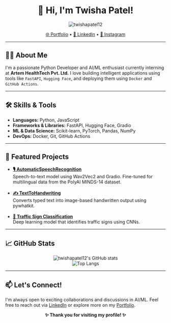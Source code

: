 <!-- Profile README in HTML + Markdown -->

<h1 align="center">👋 Hi, I'm Twisha Patel!</h1>

<p align="center">
  <img src="https://komarev.com/ghpvc/?username=twishapatel12&label=Profile%20views&color=0e75b6&style=flat" alt="twishapatel12" />
</p>

<p align="center">
  <a href="https://twishapatel12.github.io/twishapatel12/" target="_blank">🌐 Portfolio</a> •
  <a href="https://www.linkedin.com/in/twisha-patel-253bbb229" target="_blank">💼 LinkedIn</a> •
  <a href="https://www.instagram.com/__twisha_12" target="_blank">📸 Instagram</a>
</p>

---

<h2>👩‍💻 About Me</h2>

<p>
I'm a passionate Python Developer and AI/ML enthusiast currently interning at <strong>Artem HealthTech Pvt. Ltd.</strong> I love building intelligent applications using tools like <code>FastAPI</code>, <code>Hugging Face</code>, and deploying them using <code>Docker</code> and <code>GitHub Actions</code>.
</p>

---

<h2>🛠️ Skills & Tools</h2>

<ul>
  <li><strong>Languages:</strong> Python, JavaScript</li>
  <li><strong>Frameworks & Libraries:</strong> FastAPI, Hugging Face, Gradio</li>
  <li><strong>ML & Data Science:</strong> Scikit-learn, PyTorch, Pandas, NumPy</li>
  <li><strong>DevOps:</strong> Docker, Git, GitHub Actions</li>
</ul>

---

<h2>🚀 Featured Projects</h2>

<ul>
  <li>
    <strong><a href="https://github.com/twishapatel12/AutomaticSpeechRecognition">🎙️ AutomaticSpeechRecognition</a></strong><br/>
    Speech-to-text model using Wav2Vec2 and Gradio. Fine-tuned for multilingual data from the PolyAI MINDS-14 dataset.
  </li>
  <br/>
  <li>
    <strong><a href="https://github.com/twishapatel12/TextToHandwriting">✍️ TextToHandwriting</a></strong><br/>
    Converts typed text into image-based handwritten output using pywhatkit.
  </li>
  <br/>
  <li>
    <strong><a href="https://github.com/twishapatel12/Traffic-Sign-Classification">🚦 Traffic Sign Classification</a></strong><br/>
    Deep learning model that identifies traffic signs using CNNs.
  </li>
</ul>

---

<h2>📈 GitHub Stats</h2>

<p align="center">
  <img src="https://github-readme-stats.vercel.app/api?username=twishapatel12&show_icons=true&theme=radical" alt="twishapatel12's GitHub stats" />
  <br/>
  <img src="https://github-readme-stats.vercel.app/api/top-langs/?username=twishapatel12&layout=compact&theme=radical" alt="Top Langs" />
</p>

---

<h2>📫 Let's Connect!</h2>

<p>
I'm always open to exciting collaborations and discussions in AI/ML. Feel free to reach out via <a href="https://www.linkedin.com/in/twisha-patel-253bbb229">LinkedIn</a> or explore more on my <a href="https://twishapatel12.github.io/twishapatel12/">Portfolio</a>.
</p>

<p align="center">
  <strong>✨ Thank you for visiting my profile! ✨</strong>
</p>
